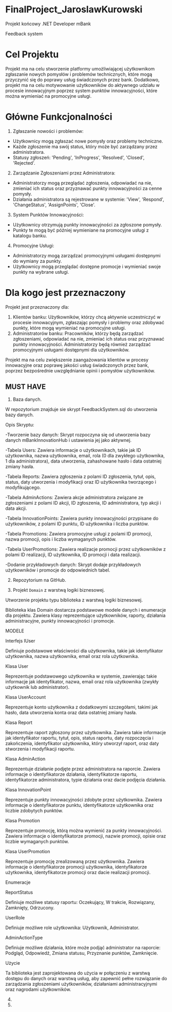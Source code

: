# FinalProject_JaroslawKurowski
Projekt końcowy .NET Developer mBank

Feedback system

# Cel Projektu

Projekt ma na celu stworzenie platformy umożliwiającej użytkownikom zgłaszanie nowych pomysłów i problemów technicznych, które mogą przyczynić się do poprawy usług świadczonych przez bank. Dodatkowo, projekt ma na celu motywowanie użytkowników do aktywnego udziału w procesie innowacyjnym poprzez system punktów innowacyjności, które można wymieniać na promocyjne usługi.

# Główne Funkcjonalności

1.	Zgłaszanie nowości i problemów:
- Użytkownicy mogą zgłaszać nowe pomysły oraz problemy techniczne.
- Każde zgłoszenie ma swój status, który może być zarządzany przez administratora.
- Statusy zgłoszeń: 'Pending', 'InProgress', 'Resolved', 'Closed', 'Rejected'.
2.	Zarządzanie Zgłoszeniami przez Administratora:
- Administratorzy mogą przeglądać zgłoszenia, odpowiadać na nie, zmieniać ich status oraz przyznawać punkty innowacyjności za cenne pomysły.
- Działania administratora są rejestrowane w systemie: 'View', 'Respond', 'ChangeStatus', 'AssignPoints', 'Close'.
3.	System Punktów Innowacyjności:
- Użytkownicy otrzymują punkty innowacyjności za zgłoszone pomysły.
- Punkty te mogą być później wymieniane na promocyjne usługi z katalogu banku.
4.	Promocyjne Usługi:
- Administratorzy mogą zarządzać promocyjnymi usługami dostępnymi do wymiany za punkty.
- Użytkownicy mogą przeglądać dostępne promocje i wymieniać swoje punkty na wybrane usługi.

# Dla kogo jest przeznaczony

Projekt jest przeznaczony dla:

1. Klientów banku: Użytkowników, którzy chcą aktywnie uczestniczyć w procesie innowacyjnym, zgłaszając pomysły i problemy oraz zdobywać punkty, które mogą wymieniać na promocyjne usługi.
2. Administratorów banku: Pracowników, którzy będą zarządzać zgłoszeniami, odpowiadać na nie, zmieniać ich status oraz przyznawać punkty innowacyjności. Administratorzy będą również zarządzać promocyjnymi usługami dostępnymi dla użytkowników.

Projekt ma na celu zwiększenie zaangażowania klientów w procesy innowacyjne oraz poprawę jakości usług świadczonych przez bank, poprzez bezpośrednie uwzględnianie opinii i pomysłów użytkowników.


## MUST HAVE

1. Baza danych.

W repozytorium znajduje sie skrypt FeedbackSystem.sql do utworzenia bazy danych.

Opis Skryptu:

-Tworzenie bazy danych: Skrypt rozpoczyna się od utworzenia bazy danych mBankInnovationHub i ustawienia jej jako aktywnej.

-Tabela Users: Zawiera informacje o użytkownikach, takie jak ID użytkownika, nazwa użytkownika, email, rola (0 dla zwykłego użytkownika, 1 dla administratora), data utworzenia, zahashowane hasło i data ostatniej zmiany hasła.

-Tabela Reports: Zawiera zgłoszenia z polami ID zgłoszenia, tytuł, opis, status, daty utworzenia i modyfikacji oraz ID użytkownika tworzącego i modyfikującego.

-Tabela AdminActions: Zawiera akcje administratora związane ze zgłoszeniami z polami ID akcji, ID zgłoszenia, ID administratora, typ akcji i data akcji.

-Tabela InnovationPoints: Zawiera punkty innowacyjności przypisane do użytkowników, z polami ID punktu, ID użytkownika i liczba punktów.

-Tabela Promotions: Zawiera promocyjne usługi z polami ID promocji, nazwa promocji, opis i liczba wymaganych punktów.

-Tabela UserPromotions: Zawiera realizacje promocji przez użytkowników z polami ID realizacji, ID użytkownika, ID promocji i data realizacji.

-Dodanie przykładowych danych: Skrypt dodaje przykładowych użytkowników i promocje do odpowiednich tabel.

2. Repozytorium na GitHub.

3. Projekt `Domain` z warstwą logiki biznesowej.

Utworzenie projektu typu biblioteka z warstwą logiki biznesowej.

Biblioteka klas Domain dostarcza podstawowe modele danych i enumeracje dla projektu. Zawiera klasy reprezentujące użytkowników, raporty, działania administracyjne, punkty innowacyjności i promocje.

MODELE

Interfejs IUser

Definiuje podstawowe właściwości dla użytkownika, takie jak identyfikator użytkownika, nazwa użytkownika, email oraz rola użytkownika.

Klasa User

Reprezentuje podstawowego użytkownika w systemie, zawierając takie informacje jak identyfikator, nazwa, email oraz rola użytkownika (zwykły użytkownik lub administrator).

Klasa UserAccount

Reprezentuje konto użytkownika z dodatkowymi szczegółami, takimi jak hasło, data utworzenia konta oraz data ostatniej zmiany hasła.

Klasa Report

Reprezentuje raport zgłoszony przez użytkownika. Zawiera takie informacje jak identyfikator raportu, tytuł, opis, status raportu, daty rozpoczęcia i zakończenia, identyfikator użytkownika, który utworzył raport, oraz daty stworzenia i modyfikacji raportu.

Klasa AdminAction

Reprezentuje działanie podjęte przez administratora na raporcie. Zawiera informacje o identyfikatorze działania, identyfikatorze raportu, identyfikatorze administratora, typie działania oraz dacie podjęcia działania.

Klasa InnovationPoint

Reprezentuje punkty innowacyjności zdobyte przez użytkownika. Zawiera informacje o identyfikatorze punktu, identyfikatorze użytkownika oraz liczbie zdobytych punktów.

Klasa Promotion

Reprezentuje promocję, którą można wymienić za punkty innowacyjności. Zawiera informacje o identyfikatorze promocji, nazwie promocji, opisie oraz liczbie wymaganych punktów.

Klasa UserPromotion

Reprezentuje promocję zrealizowaną przez użytkownika. Zawiera informacje o identyfikatorze promocji użytkownika, identyfikatorze użytkownika, identyfikatorze promocji oraz dacie realizacji promocji.

Enumeracje

ReportStatus

Definiuje możliwe statusy raportu: Oczekujący, W trakcie, Rozwiązany, Zamknięty, Odrzucony.

UserRole

Definiuje możliwe role użytkownika: Użytkownik, Administrator.

AdminActionType

Definiuje możliwe działania, które może podjąć administrator na raporcie: Podgląd, Odpowiedź, Zmiana statusu, Przyznanie punktów, Zamknięcie.

Użycie

Ta biblioteka jest zaprojektowana do użycia w połączeniu z warstwą dostępu do danych oraz warstwą usług, aby zapewnić pełne rozwiązanie do zarządzania zgłoszeniami użytkowników, działaniami administracyjnymi oraz nagrodami użytkowników.

4. 

5. 
   
